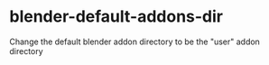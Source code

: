 # blender-default-addons-dir
Change the default blender addon directory to be the "user" addon directory
